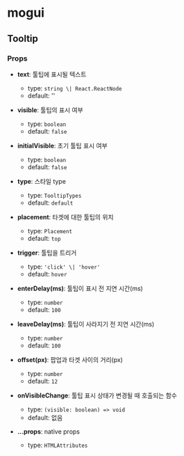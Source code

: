 # mogui

## Tooltip

### Props

- **text**: 툴팁에 표시될 텍스트
  - type: `string \| React.ReactNode`
  - default: ''
  
- **visible**: 툴팁의 표시 여부
  - type: `boolean`
  - default: `false`

- **initialVisible**: 초기 툴팁 표시 여부
  - type: `boolean`
  - default: `false`

- **type**: 스타일 type
  - type: `TooltipTypes`
  - default: `default`

- **placement**: 타겟에 대한 툴팁의 위치
  - type: `Placement`
  - default: `top`

- **trigger**: 툴팁을 트리거
  - type: `'click' \| 'hover'`
  - default: `hover`

- **enterDelay(ms)**: 툴팁이 표시 전 지연 시간(ms)
  - type: `number`
  - default: `100`

- **leaveDelay(ms)**: 툴팁이 사라지기 전 지연 시간(ms)
  - type: `number`
  - default: `100`

- **offset(px)**: 팝업과 타겟 사이의 거리(px)
  - type: `number`
  - default: `12`

- **onVisibleChange**: 툴팁 표시 상태가 변경될 때 호출되는 함수
  - type: `(visible: boolean) => void`
  - default: 없음

- **...props**: native props
  - type: `HTMLAttributes`
